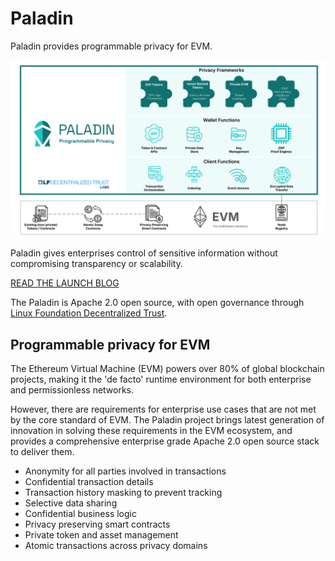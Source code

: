 # Paladin

Paladin provides programmable privacy for EVM.

[![Paladin overview](./images/paladin_overview.svg)](./images/paladin_overview.svg)

Paladin gives enterprises control of sensitive information without compromising transparency or scalability.

[READ THE LAUNCH BLOG](https://www.lfdecentralizedtrust.org/blog/announcing-paladin-an-lf-decentralized-trust-lab-for-programmable-privacy-on-evm)

The Paladin is Apache 2.0 open source, with open governance through [Linux Foundation Decentralized Trust](https://www.lfdecentralizedtrust.org).

## Programmable privacy for EVM

The Ethereum Virtual Machine (EVM) powers over 80% of global blockchain projects, making it the 'de facto'
runtime environment for both enterprise and permissionless networks.

However, there are requirements for enterprise use cases that are not met by the core standard
of EVM. The Paladin project brings latest generation of innovation in solving these requirements in the
EVM ecosystem, and provides a comprehensive enterprise grade Apache 2.0 open source stack to deliver them.

- Anonymity for all parties involved in transactions
- Confidential transaction details
- Transaction history masking to prevent tracking
- Selective data sharing
- Confidential business logic
- Privacy preserving smart contracts
- Private token and asset management
- Atomic transactions across privacy domains
